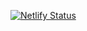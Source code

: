 [![Netlify Status](https://api.netlify.com/api/v1/badges/dca9fca2-2e9f-44c6-8c04-027988541874/deploy-status)](https://app.netlify.com/sites/lunaranjit/deploys)
